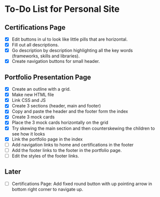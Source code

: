 # To-Do List for Personal Site

## Certifications Page

- [X] Edit buttons in ul to look like little pills that are horizontal.
- [X] Fill out all descriptions.
- [X] Go description by description highlighting all the key words
      (frameworks, skills and libraries).
- [X] Create navigation buttons for small header.

## Portfolio Presentation Page

- [X] Create an outline with a grid.
- [X] Make new HTML file
- [X] Link CSS and JS
- [X] Create 3 sections (header, main and footer)
- [X] Copy and paste the header and the footer form the index
- [X] Create 3 mock cards
- [X] Place the 3 mock cards horizontally on the grid
- [X] Try skewing the main section and then counterskewing the children to
      see how it looks
- [X] Link the portfolio page in the index
- [ ] Add navigation links to home and certifications in the footer
- [ ] Add the footer links to the footer in the portfolio page.
- [ ] Edit the styles of the footer links.

## Later

- [ ] Certifications Page: Add fixed round button with up pointing arrow in
      bottom right corner to navigate up.
